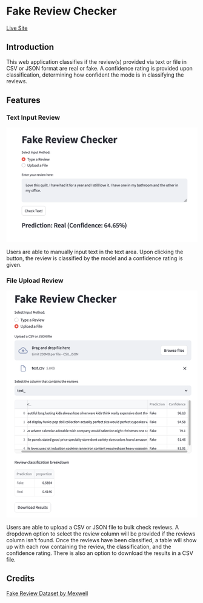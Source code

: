 # Fake Review Checker
[Live Site](https://fake-review-checker-experimental.streamlit.app/)

## Introduction

This web application classifies if the review(s) provided via text or file in CSV or JSON format are real or fake. A confidence rating is provided upon classification, determining how confident the mode is in classifying the reviews.

## Features

### Text Input Review

![Text Input Feature](/images/text_input.png)

Users are able to manually input text in the text area. Upon clicking the button, the review is classified by the model and a confidence rating is given.

### File Upload Review

![File Upload Feature](/images/file_upload.png)

Users are able to upload a CSV or JSON file to bulk check reviews. A dropdown option to select the review column will be provided if the reviews column isn't found. Once the reviews have been classified, a table will show up with each row containing the review, the classification, and the confidence rating. There is also an option to download the results in a CSV file.

## Credits
[Fake Review Dataset by Mexwell](https://www.kaggle.com/datasets/mexwell/fake-reviews-dataset/data)
